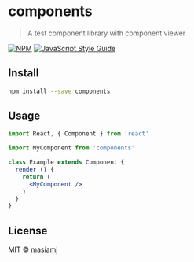 # components

> A test component library with component viewer

[![NPM](https://img.shields.io/npm/v/components.svg)](https://www.npmjs.com/package/components) [![JavaScript Style Guide](https://img.shields.io/badge/code_style-standard-brightgreen.svg)](https://standardjs.com)

## Install

```bash
npm install --save components
```

## Usage

```jsx
import React, { Component } from 'react'

import MyComponent from 'components'

class Example extends Component {
  render () {
    return (
      <MyComponent />
    )
  }
}
```

## License

MIT © [masiamj](https://github.com/masiamj)
